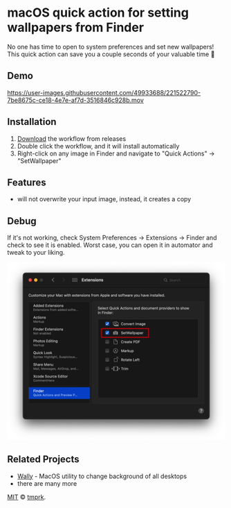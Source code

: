 # macOS quick action for setting wallpapers from Finder

No one has time to open to system preferences and set new wallpapers! This quick action can save you a couple seconds of your valuable time 😬

## Demo

https://user-images.githubusercontent.com/49933688/221522790-7be8675c-ce18-4e7e-af7d-3516846c928b.mov

## Installation

1. [Download](https://github.com/tmprk/right-click-set-wallpaper-macOS/releases/download/v1.0/SetWallpaper.workflow.zip) the workflow from releases
2. Double click the workflow, and it will install automatically
3. Right-click on any image in Finder and navigate to "Quick Actions" -> "SetWallpaper"

## Features

- will not overwrite your input image, instead, it creates a copy

## Debug

If it's not working, check System Preferences -> Extensions -> Finder and check to see it is enabled. Worst case, you can open it in automator and tweak to your liking.

![Preferences](https://github.com/tmprk/right-click-set-wallpaper-macOS/blob/main/pictures/debug.png)

## Related Projects

- [Wally](https://github.com/georgesofianosgr/wally) - MacOS utility to change background of all desktops
- there are many more

[MIT](LICENSE) © [tmprk](https://github.com/tmprk).
